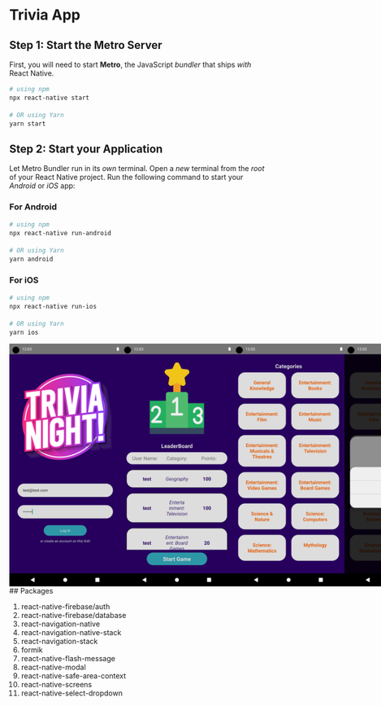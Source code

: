 

# Trivia App

## Step 1: Start the Metro Server

First, you will need to start **Metro**, the JavaScript _bundler_ that ships _with_ React Native.

```bash
# using npm
npx react-native start

# OR using Yarn
yarn start
```

## Step 2: Start your Application

Let Metro Bundler run in its _own_ terminal. Open a _new_ terminal from the _root_ of your React Native project. Run the following command to start your _Android_ or _iOS_ app:

### For Android

```bash
# using npm
npx react-native run-android

# OR using Yarn
yarn android
```

### For iOS

```bash
# using npm
npx react-native run-ios

# OR using Yarn
yarn ios
```
<div style="display:flex">
<img src="../Assets/Screenshot_1703761891.png" alt="drawing" width="220"/>
<img src="../Assets/Screenshot_1703762121.png" alt="drawing" width="220"/>
<img src="../Assets/Screenshot_1703761902.png" alt="drawing" width="220"/>
<img src="../Assets/Screenshot_1703761909.png" alt="drawing" width="220"/>
<img src="../Assets/Screenshot_1703761911.png" alt="drawing" width="220"/>
<img src="../Assets/Screenshot_1703761918.png" alt="drawing" width="220"/>
<img src="../Assets/Screenshot_1703762037.png" alt="drawing" width="220"/>
<img src="../Assets/Screenshot_1703762050.png" alt="drawing" width="220"/>
</div>
## Packages

1. react-native-firebase/auth
2. react-native-firebase/database
3. react-navigation-native
4. react-navigation-native-stack
5. react-navigation-stack
6. formik
6. react-native-flash-message
7. react-native-modal
8. react-native-safe-area-context
9. react-native-screens
10. react-native-select-dropdown